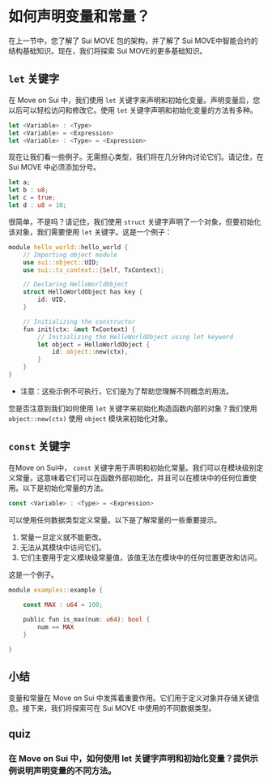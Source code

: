 # 如何声明变量和常量？

在上一节中，您了解了  Sui MOVE 包的架构，并了解了  Sui MOVE中智能合约的结构基础知识。现在，我们将探索  Sui MOVE的更多基础知识。

##  `let` 关键字

在 Move on Sui 中，我们使用 `let` 关键字来声明和初始化变量。声明变量后，您以后可以轻松访问和修改它。使用 `let` 关键字声明和初始化变量的方法有多种。

```rust
let <Variable> : <Type>
let <Variable> = <Expression>
let <Variable> : <Type> = <Expression>
```

现在让我们看一些例子。无需担心类型，我们将在几分钟内讨论它们。请记住，在 Sui MOVE 中必须添加分号。

```rust
let a;
let b : u8;
let c = true;
let d : u8 = 10;
```

很简单，不是吗？请记住，我们使用 `struct` 关键字声明了一个对象，但要初始化该对象，我们需要使用 `let` 关键字。这是一个例子：

```rust
module hello_world::hello_world {
	// Importing object module
	use sui::object::UID;
	use sui::tx_context::{Self, TxContext};

	// Declaring HelloWorldObject
	struct HelloWorldObject has key {
		id: UID,
	}

	// Initializing the constructor
	fun init(ctx: &mut TxContext) {
		// Initializing the HelloWorldObject using let keyword
		let object = HelloWorldObject {
			id: object::new(ctx),
		}
	}
}
```

- 注意：这些示例不可执行，它们是为了帮助您理解不同概念的用法。

您是否注意到我们如何使用 `let` 关键字来初始化构造函数内部的对象？我们使用 `object::new(ctx)` 使用 `object` 模块来初始化对象。

##  `const` 关键字

在Move on Sui中， `const` 关键字用于声明和初始化常量。我们可以在模块级别定义常量，这意味着它们可以在函数外部初始化，并且可以在模块中的任何位置使用。以下是初始化常量的方法。

```rust
const <Variable> : <Type> = <Expression>
```

可以使用任何数据类型定义常量。以下是了解常量的一些重要提示。

1. 常量一旦定义就不能更改。
2. 无法从其模块中访问它们。
3. 它们主要用于定义模块级常量值，该值无法在模块中的任何位置更改和访问。

 这是一个例子。

```rust
module examples::example {
		
	const MAX : u64 = 100;

	public fun is_max(num: u64): bool {
		num == MAX
	}

}
```

## 小结

变量和常量在 Move on Sui 中发挥着重要作用。它们用于定义对象并存储关键信息。接下来，我们将探索可在 Sui MOVE 中使用的不同数据类型。



## quiz

### 在 Move on Sui 中，如何使用 let 关键字声明和初始化变量？提供示例说明声明变量的不同方法。